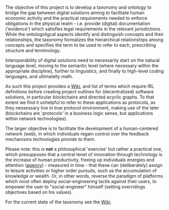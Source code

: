 The objective of this project is to develop a taxonomy and ontology to bridge the gap between digital solutions aiming to facilitate human economic activity and the practical requirements needed to enforce obligations in the physical realm - i.e. provide (digital) documentation ('evidence') which satisfies legal requirements in the relevant jurisdictions. While the ontologoligcal aspects identify and distinguish concepts and their relationships, the taxonomy formalizes the hierarchical relationships among concepts and specifies the term to be used to refer to each, prescribing structure and terminology.

Interoperability of digital solutions need to necessarily start on the natural language level, moving to the semantic level (where necessary within the appropriate discipline), further to linguistics, and finally to high-level coding languages, and ultimatelly math.

As such this project provides a [Wiki](https://github.com/sustany/dvg/wiki), and list of terms which require IRL definitions before creating project outlines for (decentralized) software solutions, in particular blockchains and directed acyclic graphs. To that extent we find it unhelpful to refer to these applications as protocols, as they nessessary live in true protocol environment, making use of the later (blockchains are 'protocols' in a business logic sense, but applications within network technologies).

The larger  objective is to facilitate the development of a human-centered network (web), in which individuals regain control over the feedback mechanisms technologies provide to them.

Please note: this is **not** a philosophical 'exercise' but rather a practical one, which presupposes that a central tenet of innovation through technology is the increase of human productivity, freeing up individuals energies and attention ([agency](https://github.com/sustany/dvg/wiki/Agency)) - measured in time - that these can (deliberately) assign to leisure activities or higher order pursuits, such as the accumulation of knowledge or wealth. Or, in other words, reverse the paradigm of platforms which most often deploy social-engineering tactis against their users, to empower the user to "social-engineer" himself (setting overridings objectives based on his values).

For the current state of the taxonomy see the [Wiki](https://github.com/sustany/dvg/wiki).
